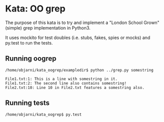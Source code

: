 Kata: OO grep
=============

The purpose of this kata is to try and implement a "London School Grown" (simple) grep implementation in Python3.

It uses mockito for test doubles (i.e. stubs, fakes, spies or mocks) and py.test to run the tests.

Running oogrep
--------------
    /home/objarni/kata_oogrep/exampledir$ python ../grep.py somestring
    
    File1.txt:1: This is a line with somestring in it.
    File1.txt:2: The second line also contains somestring!
    File2.txt:10: Line 10 in File2.txt features a somestring also.

Running tests
-------------
    /home/objarni/kata_oogrep$ py.test



